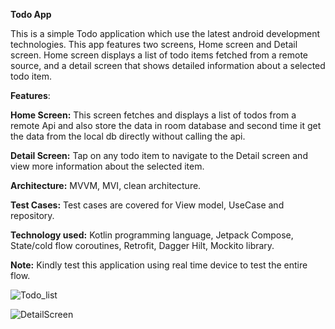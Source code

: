 **Todo App**

This is a simple Todo application which use the latest android development technologies. This app features two screens, Home screen and Detail screen. Home screen displays a list of todo items fetched from a remote source, and a detail screen that shows detailed information about a selected todo item.

**Features**:

**Home Screen:** This screen fetches and displays a list of todos from a remote Api and also store the data in room database and second time it get the data from the local db directly without calling the api.

**Detail Screen:** Tap on any todo item to navigate to the Detail screen and view more information about the selected item.

**Architecture:** MVVM, MVI, clean architecture.

**Test Cases:** Test cases are covered for View model, UseCase and repository.

**Technology used:** Kotlin programming language, Jetpack Compose, State/cold flow coroutines, Retrofit, Dagger Hilt, Mockito library.



**Note:** Kindly test this application using real time device to test the entire flow.

![Todo_list](https://github.com/user-attachments/assets/4afd9a64-7c02-4662-8c48-c9aad4d46e56)



![DetailScreen](https://github.com/user-attachments/assets/a0e0a9d6-c30d-4a1b-88d3-19ec4dbc4610)







